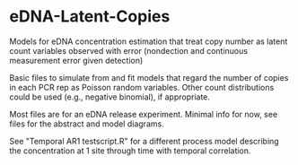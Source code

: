 # eDNA-Latent-Copies
Models for eDNA concentration estimation that treat copy number as latent count variables observed with error (nondection and continuous measurement error given detection)


Basic files to simulate from and fit models that regard the number of copies in each PCR rep as Poisson random variables. Other count distributions could be used (e.g., negative binomial), if appropriate.

Most files are for an eDNA release experiment. Minimal info for now, see files for the abstract and model diagrams.

See "Temporal AR1 testscript.R" for a different process model describing the concentration at 1 site through time with temporal correlation.